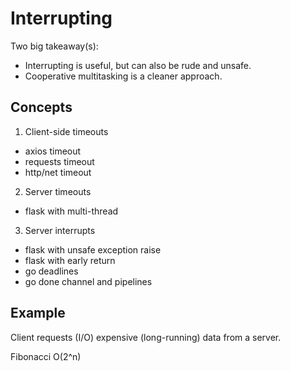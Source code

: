 # Interrupting

Two big takeaway(s):

- Interrupting is useful, but can also be rude and unsafe.
- Cooperative multitasking is a cleaner approach.

## Concepts

1. Client-side timeouts
  - axios timeout
  - requests timeout
  - http/net timeout
2. Server timeouts
  - flask with multi-thread
3. Server interrupts
  - flask with unsafe exception raise
  - flask with early return
  - go deadlines
  - go done channel and pipelines

## Example

Client requests (I/O) expensive (long-running) data from a server.

Fibonacci O(2^n)
